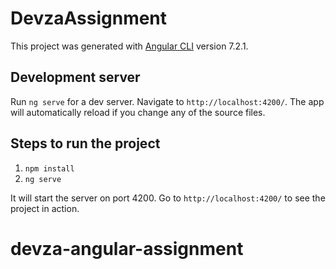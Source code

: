 # DevzaAssignment

This project was generated with [Angular CLI](https://github.com/angular/angular-cli) version 7.2.1.

## Development server

Run `ng serve` for a dev server. Navigate to `http://localhost:4200/`. The app will automatically reload if you change any of the source files.

## Steps to run the project

1. `npm install`
2. `ng serve`

It will start the server on port 4200. Go to `http://localhost:4200/` to see the project in action.

# devza-angular-assignment
